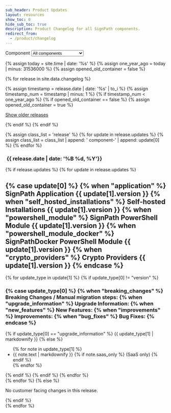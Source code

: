 ```yaml
---
sub_header: Product Updates
layout: resources
show_toc: 0
hide_sub_toc: true
description: Product Changelog for all SignPath components.
redirect_from:
  - /product/changelog
---
```


<section class='changelog'>

<div class='changelog-component-select-ctn'>
Component 
<select id='changelog-component-select'>
	<option value='all'>All components</option>
	<option value='application'>SignPath Application</option>
	<option value='self_hosted_installations'>Self-hosted Installations</option>
	<option value='powershell_module'>PowerShell module</option>
	<option value='crypto_providers'>Crypto Providers</option>
</select>
</div>

{% assign today = site.time | date: '%s' %}
{% assign one_year_ago = today | minus: 31536000 %}
{% assign opened_old_container = false %}

{% for release in site.data.changelog %}

{% assign timestamp = release.date | date: '%s' | to_i %}
{% assign timestamp_num = timestamp | minus: 1 %}
{% if timestamp_num < one_year_ago %}
	{% if opened_old_container == false %}
		{% assign opened_old_container = true %}
<p id='show-older-releases'><a id='show-older-releases-link' href='#'>Show older releases</a></p>
<div id='older-releases'> 	
	{% endif %}
{% endif %}

{% assign class_list = 'release' %}
{% for update in release.updates %}
	{% assign class_list = class_list | append: ' component-' | append: update[0] %}
{% endfor %}

<article class='{{ class_list }}'>
	<h1>&nbsp;<span>{{ release.date | date: '%B %d, %Y'}}</span></h1>
	{% if release.updates %}
		{% for update in release.updates %}
			<div class='component-{{ update[0] }}'>
			<h2>
				{% case update[0] %}
					{% when "application" %} SignPath Application {{ update[1].version }}
					{% when "self_hosted_installations" %} Self-hosted Installations {{ update[1].version }}
					{% when "powershell_module" %} SignPath PowerShell Module {{ update[1].version }}
					{% when "powershell_module_docker" %} SignPathDocker PowerShell Module {{ update[1].version }}
					{% when "crypto_providers" %} Crypto Providers {{ update[1].version }}
				{% endcase %}
			</h2>
			{% for update_type in update[1] %}
				{% if update_type[0] != "version" %}
					<h3>
						{% case update_type[0] %}
							{% when "breaking_changes" %} Breaking Changes / Manual migration steps:
							{% when "upgrade_information" %} Upgrade Information:
							{% when "new_features" %} New Features:
							{% when "improvements" %} Improvements:
							{% when "bug_fixes" %} Bug Fixes:
						{% endcase %}
					</h3>
					{% if update_type[0] == "upgrade_information" %}
						{{ update_type[1] | markdownify }}
					{% else %}
						<ul>
							{% for note in update_type[1] %}
								<li>
									{{ note.text | markdownify }}
									{% if note.saas_only %}
										<span class='enterprise-only'>(SaaS only)</span>
									{% endif %}
								</li>
							{% endfor %}
						</ul>
					{% endif %}
				{% endif %}
			{% endfor %}
			</div>
		{% endfor %}
	{% else %}
		<p class='no-updates'>No customer facing changes in this release.</p>
	{% endif %}
</article>
{% endfor %}
</div>

</section>